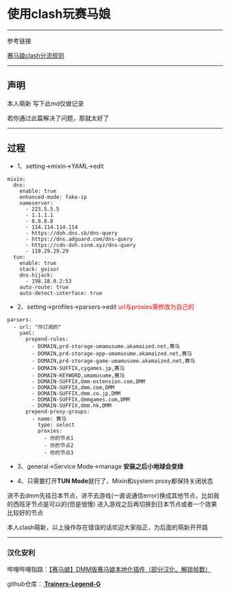 # 使用clash玩赛马娘

---

参考链接

[赛马娘clash分流规则](https://nga.178.com/read.php?tid=26630825&page=1)

---

## 声明

本人萌新 写下此md仅做记录

若你通过此篇解决了问题，那就太好了

---

## 过程



* 1、setting->mixin->YAML->edit 

```
mixin:
  dns:
    enable: true
    enhanced-mode: fake-ip
    nameserver:
      - 223.5.5.5
      - 1.1.1.1
      - 8.8.8.8
      - 114.114.114.114
      - https://doh.dns.sb/dns-query
      - https://dns.adguard.com/dns-query
      - https://cdn-doh.ssnm.xyz/dns-query
      - 119.29.29.29
  tun:
    enable: true
    stack: gvisor
    dns-hijack:
      - 198.18.0.2:53
    auto-route: true
    auto-detect-interface: true
```



* 2、setting->profiles->parsers->edit    <font color="#dd0000">url与proxies需修改为自己的</font> 

```
parsers:
  - url: "你订阅的"
    yaml:
      prepend-rules:
        - DOMAIN,prd-storage-umamusume.akamaized.net,赛马
        - DOMAIN,prd-storage-app-umamusume.akamaized.net,赛马
        - DOMAIN,prd-storage-game-umamusume.akamaized.net,赛马
        - DOMAIN-SUFFIX,cygames.jp,赛马
        - DOMAIN-KEYWORD,umamusume,赛马
        - DOMAIN-SUFFIX,dmm-extension.com,DMM
        - DOMAIN-SUFFIX,dmm.com,DMM
        - DOMAIN-SUFFIX,dmm.co.jp,DMM
        - DOMAIN-SUFFIX,dmmgames.com,DMM
        - DOMAIN-SUFFIX,dmm.hk,DMM
      prepend-proxy-groups:
        - name: 赛马
          type: select
          proxies:
            - 你的节点1
            - 你的节点2
            - 你的节点3
```



* 3、general->Service Mode->manage  **安装之后小地球会变绿**

* 4、只需要打开**TUN Mode**就行了，Mixin和system proxy都保持关闭状态



进不去dmm先挂日本节点，进不去游戏(一直说通信error)换成其他节点，比如我的西班牙节点是可以的(但是很慢)
进入游戏之后再切换到日本节点或者一个效果比较好的节点

本人clash萌新，以上操作存在错误的话欢迎大家指正，为后面的萌新开开路

---

### 汉化安利

哔哩哔哩指路：[【赛马娘】DMM版赛马娘本地化插件（部分汉化、解锁帧数）](https://www.bilibili.com/video/BV1vT4y1m7pE?spm_id_from=333.880.my_history.page.click)

github仓库：**[ Trainers-Legend-G](https://github.com/MinamiChiwa/Trainers-Legend-G)**
